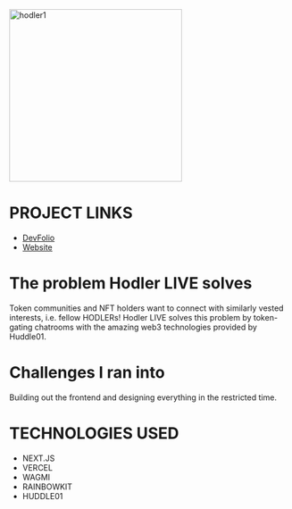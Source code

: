 <img width="309" alt="hodler1" src="https://user-images.githubusercontent.com/12901349/236304940-5b44e38f-25b7-443e-9f26-2c20e0365721.png">


# PROJECT LINKS
- [DevFolio](https://devfolio.co/projects/hodler-live-a274)
- [Website](https://hodler-live.vercel.app/)

# The problem Hodler LIVE solves

Token communities and NFT holders want to connect with similarly vested interests, i.e. fellow HODLERs! Hodler LIVE solves this problem by token-gating chatrooms with the amazing web3 technologies provided by Huddle01.

# Challenges I ran into

Building out the frontend and designing everything in the restricted time.

# TECHNOLOGIES USED

- NEXT.JS
- VERCEL
- WAGMI
- RAINBOWKIT
- HUDDLE01
